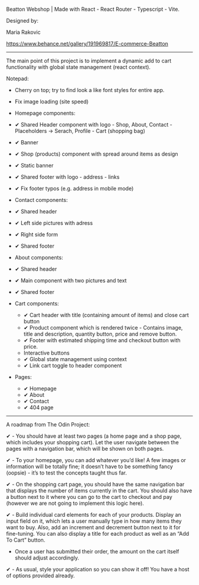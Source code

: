 Beatton Webshop | Made with React - React Router - Typescript - Vite.

Designed by: 

Maria Rakovic

https://www.behance.net/gallery/191969817/E-commerce-Beatton

--------------------------------------------------------------------------

The main point of this project is to implement a dynamic add to cart functionality with global state management (react context).

Notepad:

- Cherry on top; try to find look a like font styles for entire app.
- Fix image loading (site speed)

- Homepage components:

- ✔ Shared Header component with logo - Shop, About, Contact - Placeholders -> Serach, Profile - Cart (shopping bag)
- ✔ Banner
- ✔ Shop (products) component with spread around items as design
- ✔ Static banner
- ✔ Shared footer with logo - address - links
- ✔ Fix footer typos (e.g. address in mobile mode)

- Contact components:

- ✔ Shared header
- ✔ Left side pictures with adress
- ✔ Right side form
- ✔ Shared footer

- About components:

- ✔ Shared header
- ✔ Main component with two pictures and text
- ✔ Shared footer

- Cart components:

  - ✔ Cart header with title (containing amount of items) and close cart button
  - ✔ Product component which is rendered twice - Contains image, title and description, quantity button, price and remove button.
  - ✔ Footer with estimated shipping time and checkout button with price.
  - Interactive buttons
  - ✔ Global state management using context
  - ✔ Link cart toggle to header component

- Pages:

  - ✔ Homepage
  - ✔ About
  - ✔ Contact
  - ✔ 404 page

---

A roadmap from The Odin Project:

✔ - You should have at least two pages (a home page and a shop page, which includes your shopping cart). Let the user navigate between the pages with a navigation bar, which will be shown on both pages.

✔ - To your homepage, you can add whatever you’d like! A few images or information will be totally fine; it doesn’t have to be something fancy (oopsie) - it’s to test the concepts taught thus far.

✔ - On the shopping cart page, you should have the same navigation bar that displays the number of items currently in the cart. You should also have a button next to it where you can go to the cart to checkout and pay (however we are not going to implement this logic here).

✔ - Build individual card elements for each of your products. Display an input field on it, which lets a user manually type in how many items they want to buy. Also, add an increment and decrement button next to it for fine-tuning. You can also display a title for each product as well as an “Add To Cart” button.

- Once a user has submitted their order, the amount on the cart itself should adjust accordingly.

✔ - As usual, style your application so you can show it off! You have a host of options provided already.

